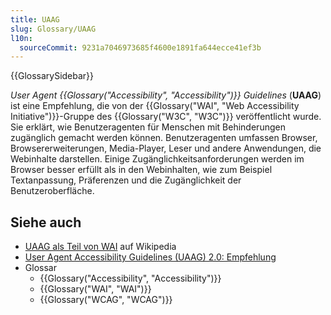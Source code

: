 ```yaml
---
title: UAAG
slug: Glossary/UAAG
l10n:
  sourceCommit: 9231a7046973685f4600e1891fa644ecce41ef3b
---
```


{{GlossarySidebar}}

_User Agent {{Glossary("Accessibility", "Accessibility")}} Guidelines_ (**UAAG**) ist eine Empfehlung, die von der {{Glossary("WAI", "Web Accessibility Initiative")}}-Gruppe des {{Glossary("W3C", "W3C")}} veröffentlicht wurde. Sie erklärt, wie Benutzeragenten für Menschen mit Behinderungen zugänglich gemacht werden können. Benutzeragenten umfassen Browser, Browsererweiterungen, Media-Player, Leser und andere Anwendungen, die Webinhalte darstellen. Einige Zugänglichkeitsanforderungen werden im Browser besser erfüllt als in den Webinhalten, wie zum Beispiel Textanpassung, Präferenzen und die Zugänglichkeit der Benutzeroberfläche.

## Siehe auch

- [UAAG als Teil von WAI](<https://en.wikipedia.org/wiki/Web_Accessibility_Initiative#User_Agent_Accessibility_Guidelines_(UAAG)>) auf Wikipedia
- [User Agent Accessibility Guidelines (UAAG) 2.0: Empfehlung](https://www.w3.org/TR/UAAG20/)
- Glossar
  - {{Glossary("Accessibility", "Accessibility")}}
  - {{Glossary("WAI", "WAI")}}
  - {{Glossary("WCAG", "WCAG")}}
